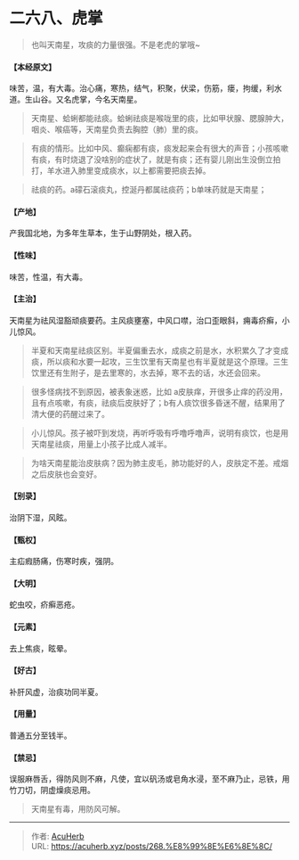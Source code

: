 # 二六八、虎掌


> 也叫天南星，攻痰的力量很强。不是老虎的掌哦~

#### 【本经原文】
味苦，温，有大毒。治心痛，寒热，结气，积聚，伏梁，伤筋，瘘，拘缓，利水道。生山谷。又名虎掌，今名天南星。

> 天南星、蛤蜊都能祛痰。蛤蜊祛痰是喉咙里的痰，比如甲状腺、腮腺肿大，咽炎、喉癌等，天南星负责去胸腔（肺）里的痰。

> 有痰的情形。比如中风、癫痫都有痰，痰发起来会有很大的声音；小孩咳嗽有痰，有时烧退了没啥别的症状了，就是有痰；还有婴儿刚出生没倒立拍打，羊水进入肺里变成痰水，以上都需要把痰去掉。

> 祛痰的药。a礞石滚痰丸，控涎丹都属祛痰药；‍b单味药就是天南星；

#### 【产地】
产我国北地，为多年生草本，生于山野阴处，根入药。
#### 【性味】
味苦，性温，有大毒。
#### 【主治】
天南星为祛风湿豁顽痰要药。主风痰壅塞，中风口噤，治口歪眼斜，痈毒疥癣，小儿惊风。

> 半夏和天南星祛痰区别。半夏偏重去水，成痰之前是水，水积累久了才变成痰，所以痰和水要一起攻，三生饮里有天南星也有半夏就是这个原理。三生饮里还有生附子，是去里寒的，水去掉，寒不去的话，水还会回来。

> 很多怪病找不到原因，被表象迷惑，比如 a皮肤痒，开很多止痒的药没用，且有点咳嗽，有痰，祛痰后皮肤好了；b有人痰饮很多昏迷不醒，结果用了清大便的药醒过来了。

> 小儿惊风。孩子被吓到发烧，再听呼吸有呼噜呼噜声，说明有痰饮，也是用天南星祛痰，用量上小孩子比成人减半。

> 为啥天南星能治皮肤病？因为肺主皮毛，肺功能好的人，皮肤定不差。戒烟之后皮肤也会变好。

#### 【别录】
治阴下湿，风眩。
#### 【甄权】
主疝瘕肠痛，伤寒时疾，强阴。
#### 【大明】
蛇虫咬，疥癣恶疮。
#### 【元素】
去上焦痰，眩晕。
#### 【好古】
补肝风虚，治痰功同半夏。
#### 【用量】
普通五分至钱半。
#### 【禁忌】
误服麻唇舌，得防风则不麻，凡使，宜以矾汤或皂角水浸，至不麻乃止，忌铁，用竹刀切，阴虚燥痰忌用。

> 天南星有毒，用防风可解。

---

> 作者: [AcuHerb](https://acuherb.xyz)  
> URL: https://acuherb.xyz/posts/268.%E8%99%8E%E6%8E%8C/  

